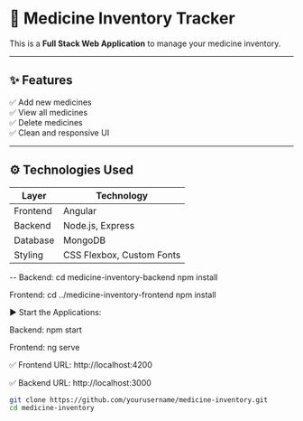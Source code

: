 # 🏥 Medicine Inventory Tracker

This is a **Full Stack Web Application** to manage your medicine inventory.

---

## ✨ Features

✅ Add new medicines  
✅ View all medicines  
✅ Delete medicines  
✅ Clean and responsive UI  

---

## ⚙️ Technologies Used

| Layer       | Technology            |
|-------------|------------------------|
| Frontend    | Angular                |
| Backend     | Node.js, Express       |
| Database    | MongoDB                |
| Styling     | CSS Flexbox, Custom Fonts |

--
Backend:
cd medicine-inventory-backend
npm install

Frontend:
cd ../medicine-inventory-frontend
npm install


▶️ Start the Applications:


Backend:
npm start


Frontend:
ng serve

✅ Frontend URL:
http://localhost:4200

✅ Backend URL:
http://localhost:3000


```bash
git clone https://github.com/yourusername/medicine-inventory.git
cd medicine-inventory
